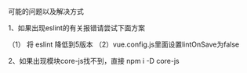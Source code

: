 可能的问题以及解决方式

1、如果出现eslint的有关报错请尝试下面方案
   
   （1） 将 eslint 降低到5版本 （2）vue.config.js里面设置lintOnSave为false

2、如果出现模块core-js找不到，直接 npm i -D core-js

